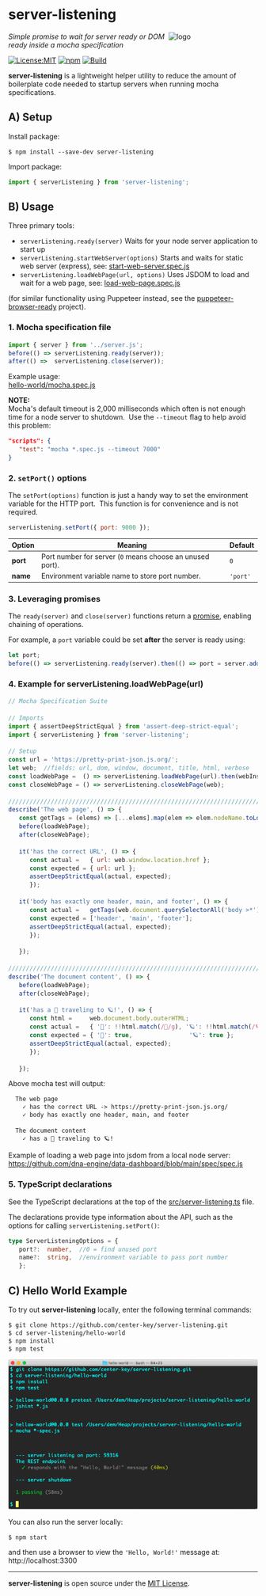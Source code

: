 # server-listening
<img src=https://centerkey.com/graphics/center-key-logo.svg align=right width=180 alt=logo>

_Simple promise to wait for server ready or DOM ready inside a mocha specification_

[![License:MIT](https://img.shields.io/badge/License-MIT-blue.svg)](https://github.com/center-key/server-listening/blob/main/LICENSE.txt)
[![npm](https://img.shields.io/npm/v/server-listening.svg)](https://www.npmjs.com/package/server-listening)
[![Build](https://github.com/center-key/server-listening/actions/workflows/run-spec-on-push.yaml/badge.svg)](https://github.com/center-key/server-listening/actions/workflows/run-spec-on-push.yaml)

**server-listening** is a lightweight helper utility to reduce the amount of boilerplate code
needed to startup servers when running mocha specifications.

## A) Setup
Install package:
```shell
$ npm install --save-dev server-listening
```
Import package:
```javascript
import { serverListening } from 'server-listening';
```

## B) Usage
Three primary tools:
* `serverListening.ready(server)` Waits for your node server application to start up
* `serverListening.startWebServer(options)` Starts and waits for static web server (express), see: [start-web-server.spec.js](spec/start-web-server.spec.js)
* `serverListening.loadWebPage(url, options)` Uses JSDOM to load and wait for a web page, see: [load-web-page.spec.js](spec/load-web-page.spec.js)

(for similar functionality using Puppeteer instead, see the
[puppeteer-browser-ready](https://github.com/center-key/puppeteer-browser-ready) project).

### 1. Mocha specification file
```javascript
import { server } from '../server.js';
before(() => serverListening.ready(server));
after(() =>  serverListening.close(server));
```
Example usage:<br>
[hello-world/mocha.spec.js](hello-world/mocha.spec.js)

**NOTE:**<br>
Mocha's default timeout is 2,000 milliseconds which often is not enough time for a node server to shutdown.&nbsp;
Use the `--timeout` flag to help avoid this problem:
```json
"scripts": {
   "test": "mocha *.spec.js --timeout 7000"
}
```

### 2. `setPort()` options
The `setPort(options)` function is just a handy way to set the environment variable for the
HTTP port.&nbsp; This function is for convenience and is not required.
```javascript
serverListening.setPort({ port: 9000 });
```
| Option    | Meaning                                                   | Default  |
| --------- | --------------------------------------------------------- | -------- |
| **port**  | Port number for server (`0` means choose an unused port). | `0`      |
| **name**  | Environment variable name to store port number.           | `'port'` |

### 3. Leveraging promises
The `ready(server)` and `close(server)` functions return a
[promise](https://developer.mozilla.org/en-US/docs/Web/JavaScript/Guide/Using_promises), enabling
chaining of operations.

For example, a `port` variable could be set **after** the server is ready using:
```javascript
let port;
before(() => serverListening.ready(server).then(() => port = server.address().port));
```

### 4. Example for serverListening.loadWebPage(url)
```javascript
// Mocha Specification Suite

// Imports
import { assertDeepStrictEqual } from 'assert-deep-strict-equal';
import { serverListening } from 'server-listening';

// Setup
const url = 'https://pretty-print-json.js.org/';
let web;  //fields: url, dom, window, document, title, html, verbose
const loadWebPage =  () => serverListening.loadWebPage(url).then(webInst => web = webInst);
const closeWebPage = () => serverListening.closeWebPage(web);

////////////////////////////////////////////////////////////////////////////////
describe('The web page', () => {
   const getTags = (elems) => [...elems].map(elem => elem.nodeName.toLowerCase());
   before(loadWebPage);
   after(closeWebPage);

   it('has the correct URL', () => {
      const actual =   { url: web.window.location.href };
      const expected = { url: url };
      assertDeepStrictEqual(actual, expected);
      });

   it('body has exactly one header, main, and footer', () => {
      const actual =   getTags(web.document.querySelectorAll('body >*'));
      const expected = ['header', 'main', 'footer'];
      assertDeepStrictEqual(actual, expected);
      });

   });

////////////////////////////////////////////////////////////////////////////////
describe('The document content', () => {
   before(loadWebPage);
   after(closeWebPage);

   it('has a 🚀 traveling to 🪐!', () => {
      const html =     web.document.body.outerHTML;
      const actual =   { '🚀': !!html.match(/🚀/g), '🪐': !!html.match(/🪐/g) };
      const expected = { '🚀': true,                '🪐': true };
      assertDeepStrictEqual(actual, expected);
      });

   });
```
Above mocha test will output:
```
  The web page
    ✓ has the correct URL -> https://pretty-print-json.js.org/
    ✓ body has exactly one header, main, and footer

  The document content
    ✓ has a 🚀 traveling to 🪐!
```
Example of loading a web page into jsdom from a local node server:<br>
https://github.com/dna-engine/data-dashboard/blob/main/spec/spec.js

### 5. TypeScript declarations
See the TypeScript declarations at the top of the [src/server-listening.ts](src/server-listening.ts) file.

The declarations provide type information about the API, such as the options for calling
`serverListening.setPort()`:
```typescript
type ServerListeningOptions = {
   port?:  number,  //0 = find unused port
   name?:  string,  //environment variable to pass port number
   };
```

## C) Hello World Example
To try out **server-listening** locally, enter the following terminal commands:
```shell
$ git clone https://github.com/center-key/server-listening.git
$ cd server-listening/hello-world
$ npm install
$ npm test
```
<img src=https://raw.githubusercontent.com/center-key/server-listening/main/hello-world/screenshot.png
width=800 alt=screenshot>

You can also run the server locally:
```shell
$ npm start
```
and then use a browser to view the `'Hello, World!'` message at: http://localhost:3300

---
**server-listening** is open source under the [MIT License](LICENSE.txt).
